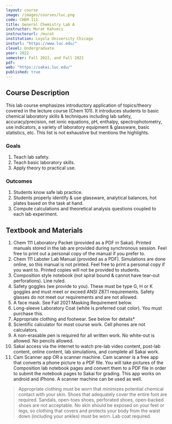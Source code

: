 ```yaml
---
layout: course
image: /images/courses/luc.png
code: CHEM 111
title: General Chemistry Lab A
instructor: Murat Kahveci
instructorurl: /murat
institution: Loyola University Chicago
insturl: "https://www.luc.edu/"
clevel: Undergraduate
year: 2022
semester: Fall 2022, and Fall 2021
pdf:
web: "https://sakai.luc.edu/"
published: true
---
```


## Course Description

This lab course emphasizes introductory application of topics/theory covered in the lecture course (Chem 101). It introduces students to basic chemical laboratory skills & techniques including lab safety, accuracy/precision, net ionic equations, pH, enthalpy, spectrophotometry, use indicators, a variety of laboratory equipment & glassware, basic statistics, etc. This list is not exhaustive but mentions the highlights.

### Goals  

1. Teach lab safety. 
2. Teach basic laboratory skills.
3. Apply theory to practical use.

### Outcomes

1. Students know safe lab practice.
2. Students properly identify & use glassware, analytical balances, hot plates based on the task at hand. 
3. Compute calculations and theoretical analysis questions coupled to each lab experiment.


## Textbook and Materials

1. Chem 111 Laboratory Packet (provided as a PDF in Sakai). Printed manuals stored in the lab are provided during synchronous session. Feel free to print out a personal copy of the manual if you prefer to.
2. Chem 111 Labster Lab Manual (provided as a PDF). Simulations are done online, so this manual is not printed. Feel free to print a personal copy if you want to. Printed copies will not be provided to students.
3. Composition style notebook (not spiral bound & cannot have tear-out perforations). Line ruled.
4. Safety goggles (we provide to you). These must be type G, H or K goggles and must meet or exceed ANSI Z87.1 requirements. Safety glasses do not meet our requirements and are not allowed.
5. A face mask. See Fall 2021 Masking Requirement below.
6. Long-sleeve Laboratory Coat (white is preferred coat color). You must purchase this.
7. Appropriate clothing and footwear. See below for details*
8. Scientific calculator for most course work. Cell phones are not calculators. 
9. A non-erasable pen is required for all written work. No white-out is allowed. No pencils allowed.
10. Sakai access via the internet to watch pre-lab video content, post-lab content, online content, lab simulations, and complete all Sakai work.
11. Cam Scanner app OR a scanner machine. Cam scanner is a free app that converts a phone picture to a PDF file. You will take pictures of the Composition lab notebook pages and convert them to a PDF file in order to submit the notebook pages to Sakai for grading. This app works on android and iPhone. A scanner machine can be used as well.

> Appropriate clothing must be worn that minimizes potential chemical contact with your skin.  Shoes that adequately cover the entire foot are required.  Sandals, open-toes shoes, perforated shoes, open-backed shoes are not acceptable.  No skin should be exposed on your feet or legs, so clothing that covers and protects your body from the waist down (including your ankles) must be worn. Lab coat required.  

